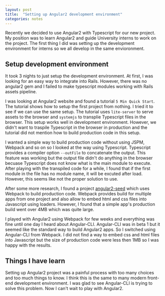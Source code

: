 ```yaml
---
layout: post
title:  "Setting up Angular2 development environment"
categories: notes
---
```


Recently we decided to use Angular2 with Typescript for our new project. My position
was to learn Angular2 and guide University interns to work on the project. The
first thing I did was setting up the development environment for interns so
we all develop in the same envioronment.

## Setup development environment

It took 3 nights to just setup the development environment. At first, I was looking for
an easy way to integrate into Rails. However, there was no angular2 gem and I failed
to make typescript modules working with Rails assets pipeline.

I was looking at Angular2 website and found a tutorial `5 Min Quick Start`.
The tutorial shows how to setup the first project from nothing. I tried it
to see if we can use the same setup. The tutorial uses `lite-server` to serve assets
to the browser and `systemjs` to transplie Typescript files in the browser.
This setup works well in development environment.
However, we didn't want to traspile Typescript in the browser in production and
the tutorial did not mention how to build production code in this setup.

I wanted a simple way to build production code without using JSPM, Webpack and so on
so I looked at the way using Typescript. Typescript provides a compiler option `--outFile`
to concatenate the output. This feature was working but the output file didn't do
anything in the browser becuase Typescript does not know what is the main module
to execute. After playing with the transpiled code for a while, I found that
if the first module in the file has no module name, it will be excuted after load.
However, this seems like not the proper solution to use.

After some more research, I found a project [angular2-seed](https://github.com/angular/angular2-seed.git)
which uses Webpack to build production code. Webpack provides build for multiple apps
from one project and also allow to embed html and css files into Javascript using loaders.
However, I found that a simple app's production build went over 4MB which was quite large.

I played with Angular2 using Webpack for few weeks and everything was fine until
one day I heard about Angular-CLI. Angular-CLI was in beta 1 but it seemed like
the standard way to build Angular2 apps. So I switched using Angular-CLI from Webpack.
I did not find a way to embed css and html files into Javascript but the size of
production code were less then 1MB so I was happy with the results.

## Things I have learn

Setting up Angular2 project was a painful process with too many choices and
too much things to know. I think this is the same to many modern front-end
development environment. I was glad to see Angular-CLI is trying to solve this
problem. Now I can't wait to play with Angular2.
